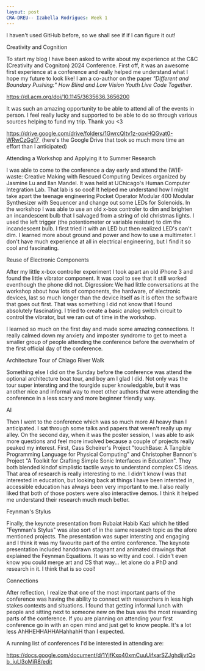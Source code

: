 ```yaml
---
layout: post
CRA-DREU-- Izabella Rodrigues: Week 1
---
```


I haven't used GitHub before, so we shall see if if I can figure it out! 

Creativity and Cognition

To start my blog I have been asked to write about my experience at the C&C (Creativity and Cogniton) 2024 Conference. First off, it was an awesome first experience at a conference and really helped me understand what I hope my future to look like! I am a co-author on the paper _"Different and Boundary Pushing:" How Blind and Low Vision Youth Live Code Together_.

https://dl.acm.org/doi/10.1145/3635636.3656200

It was such an amazing opportunity to be able to attend all of the events in person. I feel really lucky and supported to be able to do so through various sources helping to fund my trip. Thank you <3

https://drive.google.com/drive/folders/1GwrcQItv1z-opxHQGvat0-WRwCzGg17_
(here's the Google Drive that took so much more time an effort than I anticipated) 

Attending a Workshop and Applying it to Summer Research

I was able to come to the conference a day early and attend the (W)E-waste: Creative Making with Rescued Computing Devices organized by Jasmine Lu and Ilan Mandel. It was held at UChicago's Human Computer Integration Lab. That lab is so cool! It helped me understand how I might take apart the teenage engineering Pocket Operator Modular 400 Modular Synthesizer with Sequencer and change out some LEDs for Solenoids. In the workshop I was able to use an old x-box controler to dim and brighten an incandescent bulb that I salvaged from a string of old christmas lights. I used the left trigger (the potentiometer or variable resister) to dim the incandescent bulb. I first tried it with an LED but then realized LED's can't dim. I learned more about ground and power and how to use a multimeter. I don't have much experience at all in electrical engineering, but I find it so cool and fascinating. 

Reuse of Electronic Components

After my little x-box controller experiment I took apart an old iPhone 3 and found the little vibrator component. It was cool to see that it still worked eventhough the phone did not. Digression: We had little conversations at the workshop about how lots of components, the hardware, of electronic devices, last so much longer than the device itself as it is often the software that goes out first. That was something I did not know that I found absolutely fascinating. I tried to create a basic analog switch circuit to control the vibrator, but we ran out of time in the workshop. 

I learned so much on the first day and made some amazing connections. It really calmed down my anxiety and imposter syndrome to get to meet a smaller group of people attending the conference before the overwhelm of the first official day of the conference.

Architecture Tour of Chiago River Walk 

Something else I did on the Sunday before the conference was attend the optional architecture boat tour, and boy am I glad I did. Not only was the tour super intersting and the tourgide super knowledgable, but it was another nice and informal way to meet other authors that were attending the conference in a less scary and more beginner friendly way. 

AI 

Then I went to the conference which was so much more AI heavy than I anticipated. I sat through some talks and papers that weren't really up my alley. On the second day, when it was the poster session, I was able to ask more questions and feel more involved because a couple of projects really peaked my interest. First, Cass Scheirer's Project "touchBase: A Tangible Programming Language for Physical Computing" and Christopher Bannon's Project "A Toolkit for Crafting Simple Sonic Interfaces in Education". They both blended kindof simplistic tactile ways to understand complex CS ideas. That area of research is really interesting to me. I didn't know I was that interested in education, but looking back at things I have been intersted in, accessible education has always been very important to me. I also really liked that both of those posters were also interactive demos. I think it helped me understand their research much much better. 

Feynman's Stylus

Finally, the keynote presentation from Rubaiat Habib Kazi which he titled "Feynman's Stylus" was also sort of in the same research topic as the afore mentioned projects. The presentation was super intersting and engaging and I think it was my favourite part of the entire conference. The keynote presentation included handdrawn stagnant and animated drawings that explained the Feynman Equations. It was so witty and cool. I didn't even know you could merge art and CS that way... let alone do a PhD and research in it. I think that is so cool! 

Connections 

After reflection, I realize that one of the most important parts of the conference was having the ability to connect with researchers in less high stakes contexts and situations. I found that getting informal lunch with people and sitting next to someone new on the bus was the most rewarding parts of the conference. If you are planning on attending your first conference go in with an open mind and just get to know people. It's a lot less AhHHEHHAHHAHahhahH than I expected. 

A running list of conferences I'd be interested in attending are: 

https://docs.google.com/document/d/1YjfKxp40xmCuuUifxarSZJghdijvtQqb_juLl3oMiR8/edit

